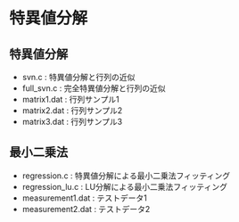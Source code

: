 # 特異値分解

## 特異値分解

- svn.c : 特異値分解と行列の近似
- full_svn.c : 完全特異値分解と行列の近似
- matrix1.dat : 行列サンプル1
- matrix2.dat : 行列サンプル2
- matrix3.dat : 行列サンプル3

## 最小二乗法

- regression.c : 特異値分解による最小二乗法フィッティング
- regression_lu.c : LU分解による最小二乗法フィッティング
- measurement1.dat : テストデータ1
- measurement2.dat : テストデータ2
